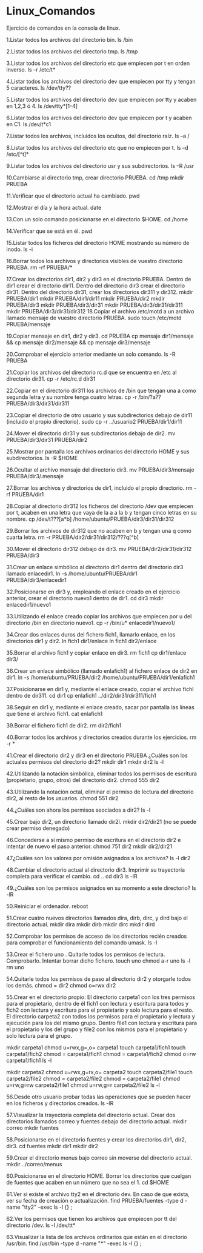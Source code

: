 # Linux_Comandos
Ejercicio de comandos en la consola de linux.

  1.Listar todos los archivos del directorio bin.
    ls /bin
    
  2.Listar todos los archivos del directorio tmp.
    ls /tmp
    
  3.Listar todos los archivos del directorio etc que empiecen por t en orden inverso.
    ls –r /etc/t*
  
  4.Listar todos los archivos del directorio dev que empiecen por tty y tengan 5 caracteres.
    ls /dev/tty??
    
  5.Listar todos los archivos del directorio dev que empiecen por tty y acaben en 1,2,3 ó 4.
    ls /dev/tty*[1-4]
    
  6.Listar todos los archivos del directorio dev que empiecen por t y acaben en C1.
    ls /dev/t*c1

  7.Listar todos los archivos, incluidos los ocultos, del directorio raíz.
    ls –a /
    
  8.Listar todos los archivos del directorio etc que no empiecen por t.
    ls –d /etc/[^t]*

  9.Listar todos los archivos del directorio usr y sus subdirectorios.
    ls –R /usr

  10.Cambiarse al directorio tmp, crear directorio PRUEBA.
    cd /tmp mkdir PRUEBA

  11.Verificar que el directorio actual ha cambiado.
    pwd

  12.Mostrar el día y la hora actual.
    date

  13.Con un solo comando posicionarse en el directorio $HOME.
    cd /home
 
  14.Verificar que se está en él.
    pwd

  15.Listar todos los ficheros del directorio HOME mostrando su número de inodo.
    ls -i

  16.Borrar todos los archivos y directorios visibles de vuestro directorio PRUEBA.
    rm -rf PRUEBA/*

  17.Crear los directorios dir1, dir2 y dir3 en el directorio PRUEBA. Dentro de dir1 crear el directorio dir11. Dentro del directorio 
  dir3 crear el directorio dir31. Dentro del directorio dir31, crear los directorios dir311 y dir312.
    mkdir PRUEBA/dir1
    mkdir PRUEBA/dir1/dir11
    mkdir PRUEBA/dir2
    mkdir PRUEBA/dir3
    mkdir PRUEBA/dir3/dir31
    mkdir PRUEBA/dir3/dir31/dir311
    mkdir PRUEBA/dir3/dir31/dir312
  18.Copiar el archivo /etc/motd a un archivo llamado mensaje de vuestro directorio PRUEBA.
    sudo touch /etc/motd PRUEBA/mensaje

  19.Copiar mensaje en dir1, dir2 y dir3.
    cd PRUEBA
    cp mensaje dir1/mensaje && cp mensaje dir2/mensaje && cp mensaje dir3/mensaje
    
  20.Comprobar el ejercicio anterior mediante un solo comando.
    ls -R PRUEBA
    
  21.Copiar los archivos del directorio rc.d que se encuentra en /etc al directorio dir31.
    cp -r /etc/rc.d dir31
    
  22.Copiar en el directorio dir311 los archivos de /bin que tengan una a como segunda letra y su nombre tenga cuatro letras.
    cp -r /bin/?a?? PRUEBA/dir3/dir31/dir311
    
  23.Copiar el directorio de otro usuario y sus subdirectorios debajo de dir11 (incluido el propio directorio).
    sudo cp -r ../usuario2 PRUEBA/dir1/dir11

  24.Mover el directorio dir31 y sus subdirectorios debajo de dir2.
    mv PRUEBA/dir3/dir31 PRUEBA/dir2

  25.Mostrar por pantalla los archivos ordinarios del directorio HOME y sus subdirectorios.
    ls -R $HOME

  26.Ocultar el archivo mensaje del directorio dir3.
    mv PRUEBA/dir3/mensaje PRUEBA/dir3/.mensaje

  27.Borrar los archivos y directorios de dir1, incluido el propio directorio.
    rm -rf PRUEBA/dir1

  28.Copiar al directorio dir312 los ficheros del directorio /dev que empiecen por t, acaben en una letra que vaya de la a a la b y tengan cinco letras en su nombre.
    cp /dev/t???[a*b] /home/ubuntu/PRUEBA/dir3/dir31/dir312

  29.Borrar los archivos de dir312 que no acaben en b y tengan una q como cuarta letra.
    rm -r PRUEBA/dir2/dir31/dir312/???q[^b]

  30.Mover el directorio dir312 debajo de dir3.
    mv PRUEBA/dir2/dir31/dir312 PRUEBA/dir3

  31.Crear un enlace simbólico al directorio dir1 dentro del directorio dir3 llamado enlacedir1.
    ln -s /home/ubuntu/PRUEBA/dir1 PRUEBA/dir3/enlacedir1

  32.Posicionarse en dir3 y, empleando el enlace creado en el ejercicio anterior, crear el directorio nuevo1 dentro de dir1.
    cd dir3 mkdir enlacedir1/nuevo1

  33.Utilizando el enlace creado copiar los archivos que empiecen por u del directorio /bin en directorio nuevo1.
    cp -r /bin/u* enlacedir1/nuevo1/

  34.Crear dos enlaces duros del fichero fich1, llamarlo enlace, en los directorios dir1 y dir2.
    ln fich1 dir1/enlace ln fich1 dir2/enlace

  35.Borrar el archivo fich1 y copiar enlace en dir3.
    rm fich1 cp dir1/enlace dir3/

  36.Crear un enlace simbólico (llamado enlafich1) al fichero enlace de dir2 en dir1.
    ln -s /home/ubuntu/PRUEBA/dir2 /home/ubuntu/PRUEBA/dir1/enlafich1

  37.Posicionarse en dir1 y, mediante el enlace creado, copiar el archivo fichl dentro de dir311.
    cd dir1 cp enlafich1 ../dir2/dir31/dir311/fich1

  38.Seguir en dir1 y, mediante el enlace creado, sacar por pantalla las líneas que tiene el archivo fich1.
    cat enlafich1

  39.Borrar el fichero fich1 de dir2.
    rm dir2/fich1

  40.Borrar todos los archivos y directorios creados durante los ejercicios.
    rm -r *
    
  41.Crear el directorio dir2 y dir3 en el directorio PRUEBA ¿Cuáles son los actuales permisos del directorio dir2?
    mkdir dir1 mkdir dir2 ls -l
    
  42.Utilizando la notación simbólica, eliminar todos los permisos de escritura (propietario, grupo, otros) del directorio dir2.
    chmod 555 dir2

  43.Utilizando la notación octal, eliminar el permiso de lectura del directorio dir2, al resto de los usuarios.
    chmod 551 dir2

  44.¿Cuáles son ahora los permisos asociados a dir2?
    ls -l

  45.Crear bajo dir2, un directorio llamado dir2l.
    mkdir dir2/dir21 (no se puede crear permiso denegado)

  46.Concederse a sí mismo permiso de escritura en el directorio dir2 e intentar de nuevo el paso anterior.
    chmod 751 dir2 mkdir dir2/dir21

  47¿Cuáles son los valores por omisión asignados a los archivos?
    ls -l dir2

  48.Cambiar el directorio actual al directorio dir3. Imprimir su trayectoria completa para verificar el cambio.
    cd .. cd dir3 ls -lR

  49.¿Cuáles son los permisos asignados en su momento a este directorio?
    ls -lR

  50.Reiniciar el ordenador.
    reboot

  51.Crear cuatro nuevos directorios llamados dira, dirb, dirc, y dird bajo el directorio actual.
    mkdir dira mkdir dirb mkdir dirc mkdir dird

  52.Comprobar los permisos de acceso de los directorios recién creados para comprobar el funcionamiento del comando umask.
    ls -l

  53.Crear el fichero uno . Quitarle todos los permisos de lectura. Comprobarlo. Intentar borrar dicho fichero.
    touch uno chmod a-r uno ls -l rm uno

  54.Quitarle todos los permisos de paso al directorio dir2 y otorgarle todos los demás.
    chmod = dir2 chmod o=rwx dir2

  55.Crear en el directorio propio:
    El directorio carpeta1 con los tres permisos para el propietario, dentro de él fich1 con lectura y escritura para todos y fich2 con     lectura y escritura para el propietario y solo lectura para el resto. El directorio carpeta2 con todos los permisos para el             propietario y lectura y ejecución para los del mismo grupo. Dentro file1 con lectura y escritura para el propietario y los del grupo     y file2 con los mismos para el propietario y solo lectura para el grupo.
    
   mkdir carpeta1 chmod u=rwx,g=,o= carpeta1 touch carpeta1/fich1 touch carpeta1/fich2 chmod = carpeta1/fich1 chmod = carpeta1/fich2        chmod o=rw carpeta1/fich1 ls -l
   
   mkdir carpeta2 chmod u=rwx,g=rx,o= carpeta2 touch carpeta2/file1 touch carpeta2/file2 chmod = carpeta2/file2 chmod = carpeta2/file1      chmod u=rw,g=rw carpeta2/file1 chmod u=rw,g=r carpeta2/file2 ls -l

  56.Desde otro usuario probar todas las operaciones que se pueden hacer en los ficheros y directorios creados.
    ls -lR

  57.Visualizar la trayectoria completa del directorio actual. Crear dos directorios llamados correo y fuentes debajo del directorio actual.
    mkdir correo mkdir fuentes

  58.Posicionarse en el directorio fuentes y crear los directorios dir1, dir2, dir3.
    cd fuentes mkdir dir1 mkdir dir2

  59.Crear el directorio menus bajo correo sin moverse del directorio actual.
    mkdir ../correo/menus

  60.Posicionarse en el directorio HOME. Borrar los directorios que cuelgan de fuentes que acaben en un número que no sea el 1.
    cd $HOME

  61.Ver si existe el archivo tty2 en el directorio dev. En caso de que exista, ver su fecha de creación o actualización.
    find PRUEBA/fuentes -type d -name "tty2" -exec ls -l {} ;

  62.Ver los permisos que tienen los archivos que empiecen por tt del directorio /dev.
    ls -l /dev/tt*

  63.Visualizar la lista de los archivos ordinarios que están en el directorio /usr/bin.
    find /usr/bin -type d -name "*" -exec ls -l {} ;

  
    
